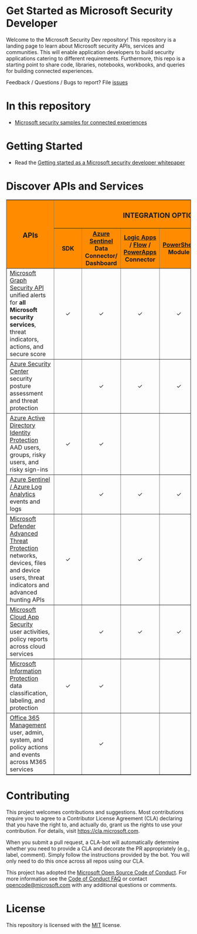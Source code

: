 # Get Started as Microsoft Security Developer 

Welcome to the Microsoft Security Dev repository! This repository is a landing page to learn about  Microsoft security APIs, services and communities. This will enable application developers to build security applications catering to different requirements. Furthermore, this repo is a starting point to share code, libraries, notebooks, workbooks, and queries for building connected experiences.

Feedback / Questions / Bugs to report? File [issues](https://github.com/Microsoft/securitydev/issues)

# In this repository
* [Microsoft security samples for connected experiences](https://github.com/Microsoft/securitydev)

# Getting Started
* Read the [Getting started as a Microsoft security developer whitepaper](https://aka.ms/securitydevwhitepaper)

# Discover APIs and Services  
<table BORDER="1" CELLPADDING="10" class="myTable">
    <thead>
        <col>
        <colgroup span="6"></colgroup>
        <tr style="background-color:DarkOrange;">
            <th rowspan="2" scope="col" style="min-width: 7em;"><h3>APIs</h3></th>
            <th colspan="6" scope="colgroup"><h3>INTEGRATION OPTIONS</h3></th>
        </tr>
        <tr style="background-color:DarkOrange;">
            <th>&nbsp;&nbsp;&nbsp;SDK&nbsp;&nbsp;&nbsp;</th>
            <th><a href="https://docs.microsoft.com/azure/sentinel/">Azure Sentinel</a> Data Connector/ Dashboard</th>
            <th><a href="https://azure.microsoft.com/services/logic-apps/">Logic Apps</a> / <a href="https://flow.microsoft.com/">Flow</a> / <a href="https://powerapps.microsoft.com/">PowerApps</a> Connector</th>
            <th><a href="https://docs.microsoft.com/powershell/">PowerShell</a> Module</th>
            <th><a href="https://powerbi.microsoft.com/">Power BI</a> Connector</th>
            <th><a href="https://docs.microsoft.com/azure/notebooks/">Azure</a> / <a href="https://jupyter.org/">Jupyter</a> Notebooks</th>
        </tr>
    </thead>
    <tbody >
        <tr>
            <td >
                <a href="https://docs.microsoft.com/graph/security-concept-overview">Microsoft Graph Security API</a><br>unified alerts for <b>all Microsoft security services</b>, threat indicators, actions, and secure score
            </td>
            <td align="center">&#10003;</td>
            <td align="center">&#10003;</td>
            <td align="center">&#10003;</td>
            <td align="center">&#10003;</td>
            <td align="center">&#10003;</td>
            <td align="center">&#10003;</td>
        </tr>
        <tr>
            <td>
                <a href="https://docs.microsoft.com/rest/api/securitycenter/">Azure Security Center</a><br>security posture assessment and threat protection
            </td>
            <td align="center"></td>
            <td align="center">&#10003;</td>
            <td align="center">&#10003;</td>
            <td align="center">&#10003;</td>
            <td align="center"></td>
            <td align="center"></td>
        </tr>
        <tr>
            <td>
                <a href="https://docs.microsoft.com/azure/active-directory/identity-protection/graph-get-started">Azure Active Directory Identity Protection</a><br>AAD users, groups, risky users, and risky sign-ins
            </td>
            <td align="center">&#10003;</td>
            <td align="center">&#10003;</td>
            <td align="center"></td>
            <td align="center"></td>
            <td align="center"></td>
            <td align="center"></td>
        </tr>
        <tr>
            <td>
                <a href="https://dev.loganalytics.io/">Azure Sentinel / Azure Log Analytics</a><br>events and logs
            </td>
            <td align="center"></td>
            <td align="center">&#10003;</td>
            <td align="center">&#10003;</td>
            <td align="center">&#10003;</td>
            <td align="center"></td>
            <td align="center">&#10003;</td>
        </tr>
        <tr>
            <td>
                <a href="https://docs.microsoft.com/windows/security/threat-protection/windows-defender-atp/use-apis">Microsoft Defender Advanced Threat Protection</a><br>networks, devices, files and device users, threat indicators and advanced hunting APIs
            </td>
            <td align="center">&#10003;</td>
            <td align="center"></td>
            <td align="center">&#10003;</td>
            <td align="center"></td>
            <td align="center">&#10003;</td>
            <td align="center">&#10003;</td>
        </tr>
        <tr>
            <td>
                <a href="https://docs.microsoft.com/cloud-app-security/api-tokens">Microsoft Cloud App Security</a><br>user activities, policy reports across cloud services
            </td>
            <td align="center"></td>
            <td align="center">&#10003;</td>
            <td align="center">&#10003;</td>
            <td align="center">&#10003;</td>
            <td align="center"></td>
            <td align="center"></td>
        </tr>
        <tr>
            <td>
                <a href="https://docs.microsoft.com/information-protection/develop/overview">Microsoft Information Protection</a><br>data classification, labeling, and protection
            </td>
            <td align="center">&#10003;</td>
            <td align="center">&#10003;</td>
            <td align="center"></td>
            <td align="center"></td>
            <td align="center"></td>
            <td align="center"></td>
        </tr>
        <tr>
            <td>
                <a href="https://docs.microsoft.com/office/office-365-management-api/office-365-management-apis-overview">Office 365 Management</a><br>user, admin, system, and policy actions and events across M365 services
            </td>
            <td align="center"></td>
            <td align="center">&#10003;</td>
            <td align="center"></td>
            <td align="center"></td>
            <td align="center"></td>
            <td align="center"></td>
        </tr>
    </tbody>
</table>

 
 

# Contributing

This project welcomes contributions and suggestions.  Most contributions require you to agree to a
Contributor License Agreement (CLA) declaring that you have the right to, and actually do, grant us
the rights to use your contribution. For details, visit https://cla.microsoft.com.

When you submit a pull request, a CLA-bot will automatically determine whether you need to provide
a CLA and decorate the PR appropriately (e.g., label, comment). Simply follow the instructions
provided by the bot. You will only need to do this once across all repos using our CLA.

This project has adopted the [Microsoft Open Source Code of Conduct](https://opensource.microsoft.com/codeofconduct/).
For more information see the [Code of Conduct FAQ](https://opensource.microsoft.com/codeofconduct/faq/) or
contact [opencode@microsoft.com](mailto:opencode@microsoft.com) with any additional questions or comments.

# License
This repository is licensed with the [MIT](https://github.com/microsoftgraph/security-api-solutions/blob/master/LICENSE) license. 
